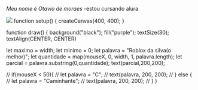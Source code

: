 *Meu nome é Otavio de moraes*
-estou cursando alura
 
![](https://media1.tenor.com/m/5RVBUgdZkLwAAAAC/alan.gif) 
function setup() {
  createCanvas(400, 400);
}

function draw() {
  background("black");
  fill("purple");
  textSize(30);
  textAlign(CENTER, CENTER)
  
  let maximo = width;
  let minimo = 0;
  let palavra = "Roblox da silva(o melhor)";
  let quantidade = map(mouseX, 0, width, 1, palavra.length);
  let parcial = palavra.substring(0,quantidade);
  text(parcial,200,200);
  
//  if(mouseX < 50){
//    let palavra = "C";
//    text(palavra, 200, 200);
//  } else {
//    let palavra = "Caminhante";
//    text(palavra, 200, 200);
//  }
}
 
